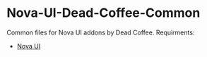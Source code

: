 # Nova-UI-Dead-Coffee-Common
Common files for Nova UI addons by Dead Coffee.
Requirments:
* [Nova UI](https://assetstore.unity.com/packages/tools/gui/nova-226304)
